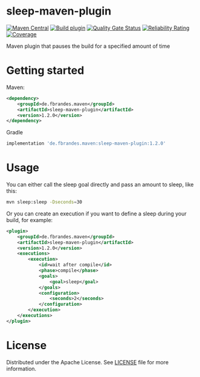 # sleep-maven-plugin
[![Maven Central](https://img.shields.io/maven-central/v/de.fbrandes.maven/sleep-maven-plugin.svg?label=Maven%20Central&logo=apachemaven)](https://central.sonatype.com/artifact/de.fbrandes.maven/sleep-maven-plugin/)
[![Build plugin](https://github.com/fbrandes/sleep-maven-plugin/actions/workflows/build.yaml/badge.svg?branch=main)](https://github.com/fbrandes/sleep-maven-plugin/actions/workflows/build.yaml)
[![Quality Gate Status](https://sonarcloud.io/api/project_badges/measure?project=fbrandes%3Asleep-maven-plugin&metric=alert_status)](https://sonarcloud.io/summary/new_code?id=fbrandes%3Asleep-maven-plugin)
[![Reliability Rating](https://sonarcloud.io/api/project_badges/measure?project=fbrandes%3Asleep-maven-plugin&metric=reliability_rating)](https://sonarcloud.io/summary/new_code?id=fbrandes%3Asleep-maven-plugin)
[![Coverage](https://sonarcloud.io/api/project_badges/measure?project=fbrandes%3Asleep-maven-plugin&metric=coverage)](https://sonarcloud.io/summary/new_code?id=fbrandes%3Asleep-maven-plugin)

Maven plugin that pauses the build for a specified amount of time

# Getting started
Maven: 
```xml
<dependency>
    <groupId>de.fbrandes.maven</groupId>
    <artifactId>sleep-maven-plugin</artifactId>
    <version>1.2.0</version>
</dependency>
```
Gradle
```groovy
implementation 'de.fbrandes.maven:sleep-maven-plugin:1.2.0'
```

# Usage
You can either call the sleep goal directly and pass an amount to sleep, like this: 
```bash 
mvn sleep:sleep -Dseconds=30
```
Or you can create an execution if you want to define a sleep during your build, for example:   

```xml
<plugin>
    <groupId>de.fbrandes.maven</groupId>
    <artifactId>sleep-maven-plugin</artifactId>
    <version>1.2.0</version>
    <executions>
        <execution>
            <id>wait after compile</id>
            <phase>compile</phase>
            <goals>
                <goal>sleep</goal>
            </goals>
            <configuration>
                <seconds>2</seconds>
            </configuration>
        </execution>
    </executions>
</plugin>
```

# License
Distributed under the Apache License. See [LICENSE](LICENSE) file for more information.